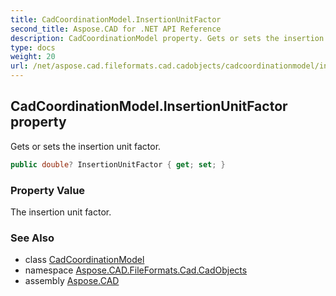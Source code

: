 ```yaml
---
title: CadCoordinationModel.InsertionUnitFactor
second_title: Aspose.CAD for .NET API Reference
description: CadCoordinationModel property. Gets or sets the insertion unit factor
type: docs
weight: 20
url: /net/aspose.cad.fileformats.cad.cadobjects/cadcoordinationmodel/insertionunitfactor/
---
```

## CadCoordinationModel.InsertionUnitFactor property

Gets or sets the insertion unit factor.

```csharp
public double? InsertionUnitFactor { get; set; }
```

### Property Value

The insertion unit factor.

### See Also

* class [CadCoordinationModel](../)
* namespace [Aspose.CAD.FileFormats.Cad.CadObjects](../../cadcoordinationmodel/)
* assembly [Aspose.CAD](../../../)


